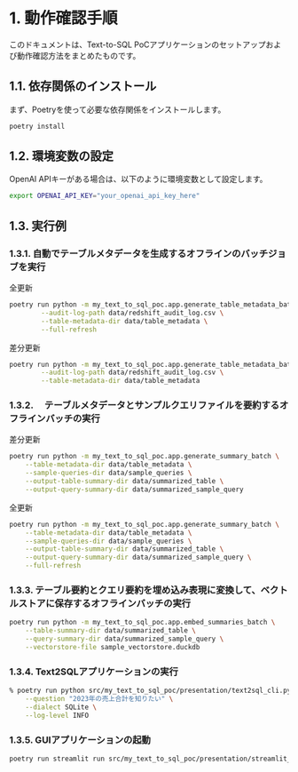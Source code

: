 # 1. 動作確認手順

このドキュメントは、Text-to-SQL PoCアプリケーションのセットアップおよび動作確認方法をまとめたものです。

## 1.1. 依存関係のインストール

まず、Poetryを使って必要な依存関係をインストールします。

```bash
poetry install
```

## 1.2. 環境変数の設定

OpenAI APIキーがある場合は、以下のように環境変数として設定します。

```bash
export OPENAI_API_KEY="your_openai_api_key_here"
```

## 1.3. 実行例

### 1.3.1. 自動でテーブルメタデータを生成するオフラインのバッチジョブを実行

全更新

```bash
poetry run python -m my_text_to_sql_poc.app.generate_table_metadata_batch \
        --audit-log-path data/redshift_audit_log.csv \
        --table-metadata-dir data/table_metadata \
        --full-refresh
```

差分更新

```bash
poetry run python -m my_text_to_sql_poc.app.generate_table_metadata_batch \
        --audit-log-path data/redshift_audit_log.csv \
        --table-metadata-dir data/table_metadata
```

### 1.3.2. 　テーブルメタデータとサンプルクエリファイルを要約するオフラインバッチの実行

差分更新

```bash
poetry run python -m my_text_to_sql_poc.app.generate_summary_batch \
    --table-metadata-dir data/table_metadata \
    --sample-queries-dir data/sample_queries \
    --output-table-summary-dir data/summarized_table \
    --output-query-summary-dir data/summarized_sample_query
```

全更新

```bash
poetry run python -m my_text_to_sql_poc.app.generate_summary_batch \
    --table-metadata-dir data/table_metadata \
    --sample-queries-dir data/sample_queries \
    --output-table-summary-dir data/summarized_table \
    --output-query-summary-dir data/summarized_sample_query \
    --full-refresh
```

### 1.3.3. テーブル要約とクエリ要約を埋め込み表現に変換して、ベクトルストアに保存するオフラインバッチの実行

```bash
poetry run python -m my_text_to_sql_poc.app.embed_summaries_batch \
    --table-summary-dir data/summarized_table \
    --query-summary-dir data/summarized_sample_query \
    --vectorstore-file sample_vectorstore.duckdb
```

### 1.3.4. Text2SQLアプリケーションの実行

```bash
% poetry run python src/my_text_to_sql_poc/presentation/text2sql_cli.py \
    --question "2023年の売上合計を知りたい" \
    --dialect SQLite \
    --log-level INFO
```

### 1.3.5. GUIアプリケーションの起動

```bash
poetry run streamlit run src/my_text_to_sql_poc/presentation/streamlit_gui.py
```
